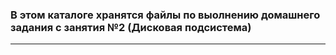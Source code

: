 <h3>В этом каталоге хранятся файлы по выолнению домашнего задания с занятия №2 (Дисковая подсистема)</h3>
<hr>
